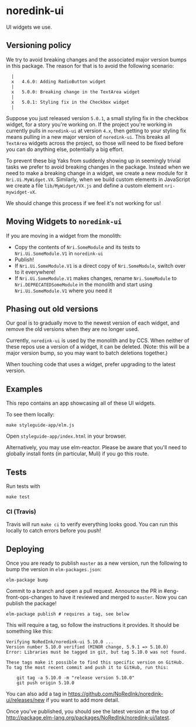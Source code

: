 # noredink-ui

UI widgets we use.

## Versioning policy

We try to avoid breaking changes and the associated major version bumps in this package. The reason for that is to avoid the following scenario:

```
  |
  x   4.6.0: Adding RadioButton widget
  |
  x   5.0.0: Breaking change in the TextArea widget
  |
  x   5.0.1: Styling fix in the Checkbox widget
  |
```

Suppose you just released version `5.0.1`, a small styling fix in the checkbox widget, for a story you're working on. If the project you're working in currently pulls in `noredink-ui` at version `4.x`, then getting to your styling fix means pulling in a new major version of `noredink-ui`. This breaks all `TextArea` widgets across the project, so those will need to be fixed before you can do anything else, potentially a big effort.

To prevent these big Yaks from suddenly showing up in seemingly trivial tasks we prefer to avoid breaking changes in the package. Instead when we need to make a breaking change in a widget, we create a new module for it `Nri.Ui.MyWidget.VX`. Similarly, when we build custom elements in JavaScript we create a file `lib/MyWidget/VX.js` and define a custom element `nri-mywidget-vX`.

We should change this process if we feel it's not working for us!

## Moving Widgets to `noredink-ui`

If you are moving in a widget from the monolith:
- Copy the contents of `Nri.SomeModule` and its tests to `Nri.Ui.SomeModule.V1` in `noredink-ui`
- Publish!
- If `Nri.Ui.SomeModule.V1` is a direct copy of `Nri.SomeModule`, switch over to it everywhere!
- If `Nri.Ui.SomeModule.V1` makes changes, rename `Nri.SomeModule` to `Nri.DEPRECATEDSomeModule` in the monolith and start using `Nri.Ui.SomeModule.V1` where you need it


## Phasing out old versions

Our goal is to gradually move to the newest version of each widget, and remove the old versions when they are no longer used.

Currently, `noredink-ui` is used by the monolith and by CCS. When neither of these repos use a version of a widget, it can be deleted. (Note: this will be a major version bump, so you may want to batch deletions together.)

When touching code that uses a widget, prefer upgrading to the latest version.


## Examples

This repo contains an app showcasing all of these UI widgets.

To see them locally:

```
make styleguide-app/elm.js
```

Open `styleguide-app/index.html` in your browser.

Alternatively, you may use elm-reactor. Please be aware that you'll need to globally
install fonts (in particular, Muli) if you go this route.

## Tests

Run tests with

```
make test
```

### CI (Travis)

Travis will run `make ci` to verify everything looks good.
You can run this locally to catch errors before you push!

## Deploying

Once you are ready to publish `master` as a new version, run the following to bump the version in `elm-packages.json`:

```
elm-package bump
```

Commit to a branch and open a pull request. Announce the PR in #eng-front-ops-changes to have it reviewed and merged to `master`. Now you can publish the package!

```
elm-package publish # requires a tag, see below
```

This will require a tag, so follow the instructions it provides. It should be something like this:

```
Verifying NoRedInk/noredink-ui 5.10.0 ...
Version number 5.10.0 verified (MINOR change, 5.9.1 => 5.10.0)
Error: Libraries must be tagged in git, but tag 5.10.0 was not found.

These tags make it possible to find this specific version on GitHub.
To tag the most recent commit and push it to GitHub, run this:

    git tag -a 5.10.0 -m "release version 5.10.0"
    git push origin 5.10.0
```

You can also add a tag in https://github.com/NoRedInk/noredink-ui/releases/new if you want to add more detail.

Once you've published, you should see the latest version at the top of http://package.elm-lang.org/packages/NoRedInk/noredink-ui/latest.

